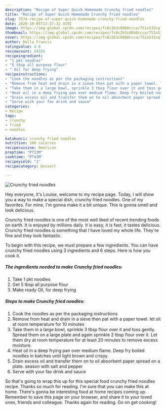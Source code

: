 ```yaml
---
description: "Recipe of Super Quick Homemade Crunchy fried noodles"
title: "Recipe of Super Quick Homemade Crunchy fried noodles"
slug: 3574-recipe-of-super-quick-homemade-crunchy-fried-noodles
date: 2020-10-05T13:37:32.419Z
image: https://img-global.cpcdn.com/recipes/fc8c2b3c08b0ccca/751x532cq70/crunchy-fried-noodles-recipe-main-photo.jpg
thumbnail: https://img-global.cpcdn.com/recipes/fc8c2b3c08b0ccca/751x532cq70/crunchy-fried-noodles-recipe-main-photo.jpg
cover: https://img-global.cpcdn.com/recipes/fc8c2b3c08b0ccca/751x532cq70/crunchy-fried-noodles-recipe-main-photo.jpg
author: Della Francis
ratingvalue: 4.8
reviewcount: 24316
recipeingredient:
- "1 pkt noodles"
- "5 tbsp all purpose flour"
- " Oil for deep frying"
recipeinstructions:
- "Cook the noodles as per the packaging instructions"
- "Remove from heat and drain in a sieve then pat with a paper towel. let sit at room temperature for 10 minutes"
- "Take them in a large bowl, sprinkle 3 tbsp flour over it and toss gently. Spread them on a large plate and again sprinkle 2 tbsp flour over it. Let them dry at room temperature for at least 20 minutes to remove excess moisture."
- "Heat oil in a deep frying pan over medium flame. Deep fry boiled noodles in batches until light brown and crispy."
- "Drain excess oil and transfer them on to oil absorbent paper spread on a plate. season with salt and pepper"
- "Serve with your fav drink and sauce"
categories:
- Recipe
tags:
- crunchy
- fried
- noodles

katakunci: crunchy fried noodles 
nutrition: 100 calories
recipecuisine: American
preptime: "PT13M"
cooktime: "PT43M"
recipeyield: "1"
recipecategory: Dessert

---
```



![Crunchy fried noodles](https://img-global.cpcdn.com/recipes/fc8c2b3c08b0ccca/751x532cq70/crunchy-fried-noodles-recipe-main-photo.jpg)

Hey everyone, it's Louise, welcome to my recipe page. Today, I will show you a way to make a special dish, crunchy fried noodles. One of my favorites. For mine, I'm gonna make it a bit unique. This is gonna smell and look delicious.



Crunchy fried noodles is one of the most well liked of recent trending foods on earth. It is enjoyed by millions daily. It is easy, it is fast, it tastes delicious. Crunchy fried noodles is something that I have loved my whole life. They're fine and they look fantastic.


To begin with this recipe, we must prepare a few ingredients. You can have crunchy fried noodles using 3 ingredients and 6 steps. Here is how you cook it.

<!--inarticleads1-->

##### The ingredients needed to make Crunchy fried noodles:

1. Take 1 pkt noodles
1. Get 5 tbsp all purpose flour
1. Make ready  Oil, for deep frying




<!--inarticleads2-->

##### Steps to make Crunchy fried noodles:

1. Cook the noodles as per the packaging instructions
1. Remove from heat and drain in a sieve then pat with a paper towel. let sit at room temperature for 10 minutes
1. Take them in a large bowl, sprinkle 3 tbsp flour over it and toss gently. Spread them on a large plate and again sprinkle 2 tbsp flour over it. Let them dry at room temperature for at least 20 minutes to remove excess moisture.
1. Heat oil in a deep frying pan over medium flame. Deep fry boiled noodles in batches until light brown and crispy.
1. Drain excess oil and transfer them on to oil absorbent paper spread on a plate. season with salt and pepper
1. Serve with your fav drink and sauce




So that's going to wrap this up for this special food crunchy fried noodles recipe. Thanks so much for reading. I'm sure that you can make this at home. There's gonna be interesting food at home recipes coming up. Remember to save this page on your browser, and share it to your loved ones, friends and colleague. Thanks again for reading. Go on get cooking!
